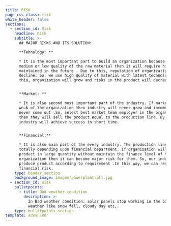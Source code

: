 ```yaml
---
title: RISK
page_css_class: risk
white_header: false
sections:
  - section_id: Risk
    headline: Risk
    subtitle: >-
      ## MAJOR RISKS AND ITS SOLUTION:

      **Tehnology: **

      * It is the most important part to build an organization because if we use
      medium or low quality of the raw material then it will require high
      maintained in the future . Due to this, reputation of organization will
      decline. So, we use high quality of material with latest technology. By
      this, organization will grow and risks in the product will decrease.


      **Market: **

      * It is also second most important part of the industry. If market team is
      weak of the organization then industry will never grow and income will
      never come out .So, select best market team employer in the organization
      then they will sell the product equal to the production line. By this,
      industry will achieve success in short time.


      **Financial:**

      * It is also main part of the every industry. The production line is
      totally depending upon financial department. If organization will produce
      product in large quantity without maintain the finance level of the
      organization then it can become major risk for them. So, our industry
      produce product according to requirement .In this way, we can reduce the
      financial risk.
    type: header_section
    background_image: images/powerplant-pti.jpg
  - section_id: Risk
    bulletpoints:
      - title: Bad weather condition
        description: >-
          In Bad weather condition, solar panels stop working in the bad 
          weather like snow fall, cloudy day etc,.
    type: bulletpoints_section
template: advanced
---
```

